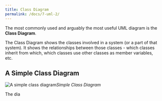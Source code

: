```yaml
---
title: Class Diagram
permalink: /docs/7-uml-2/
---
```


The most commonly used and arguably the most useful UML diagram is the **Class Diagram**.

The Class Diagram shows the classes involved in a system (or a part of that system). It shows the relationships between those classes - which classes inherit from which, which classes use other classes as member variables, etc. 

## A Simple Class Diagram  

![A simple class diagram](https://ysjprog02.netlify.app/assets/img/topics/7uml/class1.jpg)*Simple Class Diagram*  

The dia